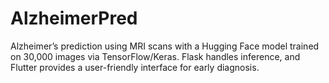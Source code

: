 # AlzheimerPred
Alzheimer’s prediction using MRI scans with a Hugging Face model trained on 30,000 images via TensorFlow/Keras. Flask handles inference, and Flutter provides a user-friendly interface for early diagnosis.

